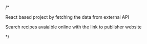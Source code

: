 
/*

React based project by fetching the data from external API 

Search recipes avaialble online with the link to publisher website

*/
